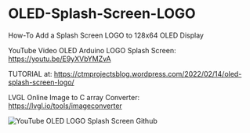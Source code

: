 # OLED-Splash-Screen-LOGO
How-To Add a Splash Screen LOGO to 128x64 OLED Display

YouTube Video OLED Arduino LOGO Splash Screen: https://youtu.be/E9yXVbYMZvA

TUTORIAL at: https://ctmprojectsblog.wordpress.com/2022/02/14/oled-splash-screen-logo/

LVGL Online Image to C array Converter: https://lvgl.io/tools/imageconverter

![YouTube OLED LOGO Splash Screen Github](https://user-images.githubusercontent.com/99458302/154038081-5b67a54b-086c-4003-9469-3c8751e35fad.jpg)
